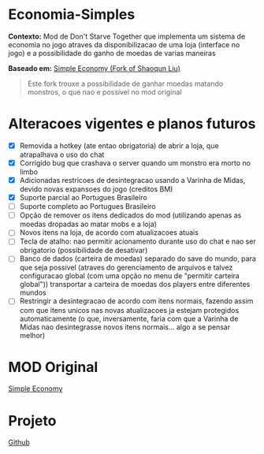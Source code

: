 # Economia-Simples
**Contexto:** Mod de Don't Starve Together que implementa um sistema de economia no jogo atraves da disponibilizacao de uma loja (interface no jogo) e a possibilidade do ganho de moedas de varias maneiras

**Baseado em:** [Simple Economy (Fork of Shaoqun Liu)](https://steamcommunity.com/sharedfiles/filedetails/?id=2460675139)
> Este fork trouxe a possibilidade de ganhar moedas matando monstros, o que nao e possível no mod original

# Alteracoes vigentes e planos futuros
- [x] Removida a hotkey (ate entao obrigatoria) de abrir a loja, que atrapalhava o uso do chat
- [x] Corrigido bug que crashava o server quando um monstro era morto no limbo
- [x] Adicionadas restricoes de desintegracao usando a Varinha de Midas, devido novas expansoes do jogo (creditos BM)
- [x] Suporte parcial ao Portugues Brasileiro
- [ ] Suporte completo ao Portugues Brasileiro
- [ ] Opção de remover os itens dedicados do mod (utilizando apenas as moedas dropadas ao matar mobs e a loja)
- [ ] Novos itens na loja, de acordo com atualizacoes atuais
- [ ] Tecla de atalho: nao permitir acionamento durante uso do chat e nao ser obrigatorio (possibilidade de desativar)
- [ ] Banco de dados (carteira de moedas) separado do save do mundo, para que seja possivel (atraves do gerenciamento de arquivos e talvez configuracao global (com uma opção no menu de "permitir carteira global")) transportar a carteira de moedas dos players entre diferentes mundos
- [ ] Restringir a desintegracao de acordo com itens normais, fazendo assim com que itens unicos nas novas atualizacoes ja estejam protegidos automaticamente (o que, inversamente, faria com que a Varinha de Midas nao desintegrasse novos itens normais... algo a se pensar melhor)

# MOD Original
[Simple Economy](https://steamcommunity.com/sharedfiles/filedetails/?id=1115709310)
# Projeto
[Github](https://github.com/otomay/Economia-Simples)
